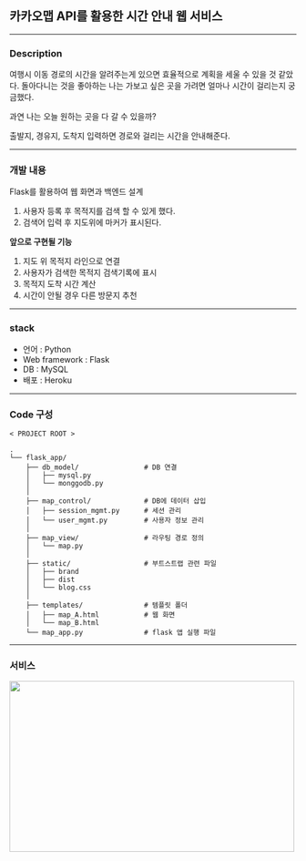 ## 카카오맵 API를 활용한 시간 안내 웹 서비스 

----

### Description 

여행시 이동 경로의 시간을 알려주는게 있으면 효율적으로 계획을 세울 수 있을 것 같았다. 
돌아다니는 것을 좋아하는 나는 가보고 싶은 곳을 가려면 얼마나 시간이 걸리는지 궁금했다. 

과연 나는 오늘 원하는 곳을 다 갈 수 있을까? 

출발지, 경유지, 도착지 입력하면 경로와 걸리는 시간을 안내해준다. 

----
### 개발 내용 
Flask를 활용하여 웹 화면과 백엔드 설계

1. 사용자 등록 후 목적지를 검색 할 수 있게 했다.  
2. 검색어 입력 후 지도위에 마커가 표시된다.

**앞으로 구현될 기능**

1. 지도 위 목적지 라인으로 연결 
2. 사용자가 검색한 목적지 검색기록에 표시
3. 목적지 도착 시간 계산 
4. 시간이 안될 경우 다른 방문지 추천

-----
### stack 
- 언어 : Python
- Web framework : Flask 
- DB : MySQL 
- 배포 : Heroku 

-----
### Code 구성

```
< PROJECT ROOT >
   
.
└── flask_app/
    ├── db_model/                # DB 연결
    │   ├── mysql.py  
    │   └── monggodb.py
    │
    ├── map_control/             # DB에 데이터 삽입
    │   ├── session_mgmt.py      # 세션 관리 
    │   └── user_mgmt.py         # 사용자 정보 관리
    │
    ├── map_view/                # 라우팅 경로 정의 
    │   └── map.py
    │
    ├── static/                  # 부트스트랩 관련 파일
    │   ├── brand
    │   ├── dist
    │   └── blog.css
    │
    ├── templates/               # 템플릿 폴더
    │   ├── map_A.html           # 웹 화면
    │   └── map_B.html
    └── map_app.py               # flask 앱 실행 파일 

```

-----
### 서비스  
<img src = "https://user-images.githubusercontent.com/64198864/171449910-81459e78-2ea0-4238-a29a-3f990e77cff1.png" width="500" height="300" >


